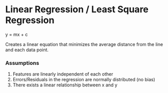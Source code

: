 # Linear Regression / Least Square Regression

y = mx + c

Creates a linear equation that minimizes the average distance from the line and each data point.

### Assumptions
1. Features are linearly independent of each other
2. Errors/Residuals in the regression are normally distributed (no bias)
3. There exists a linear relationship between x and y
